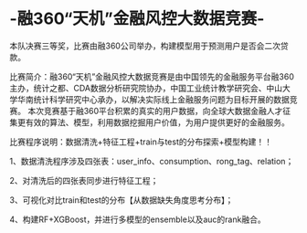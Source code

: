 # -融360“天机”金融风控大数据竞赛-
本队决赛三等奖，比赛由融360公司举办，构建模型用于预测用户是否会二次贷款。

比赛简介：融360“天机”金融风控大数据竞赛是由中国领先的金融服务平台融360主办，统计之都、CDA数据分析研究院协办，中国工业统计教学研究会、中山大学华南统计科学研究中心承办，以解决实际线上金融服务问题为目标开展的数据竞赛。
本次竞赛基于融360平台积累的真实的用户数据，向全球大数据金融人才征集更有效的算法、模型，利用数据挖掘用户价值，为用户提供更好的金融服务。

比赛程序说明：数据清洗+特征工程+train与test的分布探索+模型构建！！

1、数据清洗程序涉及四张表：user_info、consumption、rong_tag、relation；

2、对清洗后的四张表同步进行特征工程；

3、可视化对比train和test的分布【从数据缺失角度思考分布】；

4、构建RF+XGBoost，并进行多模型的ensemble以及auc的rank融合。
